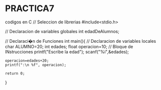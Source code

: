 # PRACTICA7
codigos en C
// Seleccion de librerias
#include<stdio.h>

// Declaracion de variables globales
int edadDeAlumnos;

// Declaraci�n de Funciones
int main(){
	// Declaracion de variables locales
	char ALUMNO=20;
	int edades;
	float operacion=10;
	// Bloque de INstrucciones
	printf("Escribe la edad");
	scanf("%i",&edades);
	
	operacion=edades+20;
	printf(":\n %f", operacion);
	
	return 0;
}

